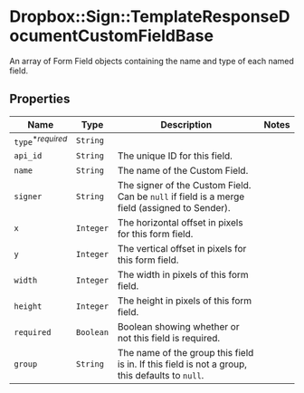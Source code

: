 # Dropbox::Sign::TemplateResponseDocumentCustomFieldBase

An array of Form Field objects containing the name and type of each named field.

## Properties

| Name | Type | Description | Notes |
| ---- | ---- | ----------- | ----- |
| `type`<sup>*_required_</sup> | ```String``` |    |  |
| `api_id` | ```String``` |  The unique ID for this field.  |  |
| `name` | ```String``` |  The name of the Custom Field.  |  |
| `signer` | ```String``` |  The signer of the Custom Field. Can be `null` if field is a merge field (assigned to Sender).  |  |
| `x` | ```Integer``` |  The horizontal offset in pixels for this form field.  |  |
| `y` | ```Integer``` |  The vertical offset in pixels for this form field.  |  |
| `width` | ```Integer``` |  The width in pixels of this form field.  |  |
| `height` | ```Integer``` |  The height in pixels of this form field.  |  |
| `required` | ```Boolean``` |  Boolean showing whether or not this field is required.  |  |
| `group` | ```String``` |  The name of the group this field is in. If this field is not a group, this defaults to `null`.  |  |

